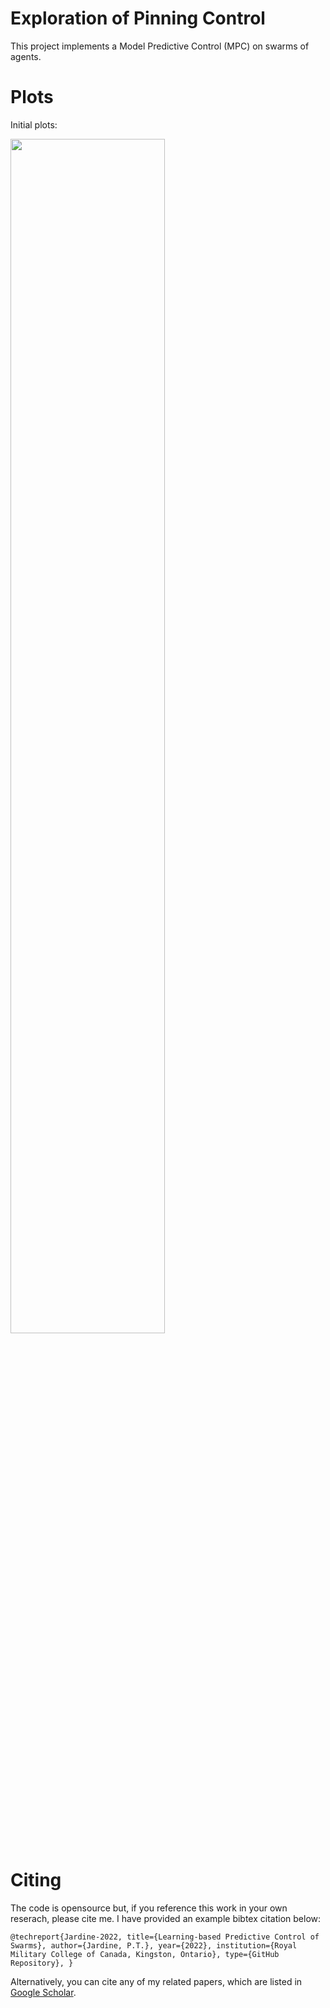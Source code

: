 # Exploration of Pinning ControlThis project implements a Model Predictive Control (MPC) on swarms of agents.# PlotsInitial plots:<p float="center">    <img src="https://github.com/tjards/pinning_swarming/blob/master/Figs/animation_mesh.gif" width="70%" /></p># CitingThe code is opensource but, if you reference this work in your own reserach, please cite me. I have provided an example bibtex citation below:`@techreport{Jardine-2022,  title={Learning-based Predictive Control of Swarms},  author={Jardine, P.T.},  year={2022},  institution={Royal Military College of Canada, Kingston, Ontario},  type={GitHub Repository},}`Alternatively, you can cite any of my related papers, which are listed in [Google Scholar](https://scholar.google.com/citations?hl=en&user=RGlv4ZUAAAAJ&view_op=list_works&sortby=pubdate). 